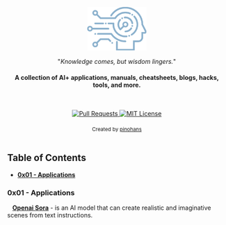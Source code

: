 <p align="center">
  <a href="https://github.com/PicoOrg/Knowledge-of-AI-Plus">
    <img src="static/img/logo.svg" style="height:100px">
  </a>
</p>

<p align="center">"<i>Knowledge comes, but wisdom lingers.</i>"</p>

<h4 align="center">A collection of AI+ applications, manuals, cheatsheets, blogs, hacks, tools, and more.</h4>

<br>

<p align="center">
  <a href="https://github.com/PicoOrg/Knowledge-of-AI-Plus/pulls">
    <img src="https://img.shields.io/badge/PRs-welcome-brightgreen.svg?longCache=true" alt="Pull Requests">
  </a>
  <a href="license.md">
    <img src="https://img.shields.io/badge/License-MIT-lightgrey.svg?longCache=true" alt="MIT License">
  </a>
</p>


<div align="center">
  <sub>Created by
  <a href="https://github.com/pinohans">pinohans</a></div>

<br>


## Table of Contents

- **[0x01 - Applications](#0x01---applications)**

### 0x01 - Applications

<p>
&nbsp;&nbsp; <a href="https://openai.com/sora"><b>Openai Sora</b></a> - is an AI model that can create realistic and imaginative scenes from text instructions.<br>
</p>
